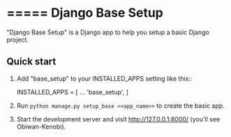 =====
Django Base Setup
=====

"Django Base Setup" is a Django app to help you setup a basic Django project.


Quick start
-----------

1. Add "base_setup" to your INSTALLED_APPS setting like this::

    INSTALLED_APPS = [
        ...
        'base_setup',
    ]

2. Run ``python manage.py setup_base <<app_name>>`` to create the basic app.

3. Start the development server and visit http://127.0.0.1:8000/ (you'll see Obiwan-Kenobi).
